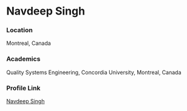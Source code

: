 # Navdeep Singh

### Location

Montreal, Canada

### Academics

Quality Systems Engineering, Concordia University, Montreal, Canada

### Profile Link

[Navdeep Singh](https://github.com/navdeep300)
